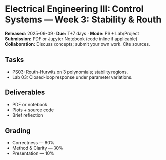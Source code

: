 # Electrical Engineering III: Control Systems — Week 3: Stability & Routh
**Released:** 2025-09-09 · **Due:** T+7 days · **Mode:** PS + Lab/Project  
**Submission:** PDF or Jupyter Notebook (code inline if applicable)  
**Collaboration:** Discuss concepts; submit your own work. Cite sources.
## Tasks
- PS03: Routh-Hurwitz on 3 polynomials; stability regions.
- Lab 03: Closed-loop response under parameter variations.
## Deliverables
- PDF or notebook
- Plots + source code
- Brief reflection

## Grading
- Correctness — 60%  
- Method & Clarity — 30%  
- Presentation — 10%
